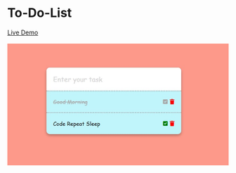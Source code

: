 # To-Do-List
<a href="https://akki4feb95.github.io/To-Do-List/">Live Demo</a>
<br>
<br>
<img src="To Do List.jpg" alt="Demo">
